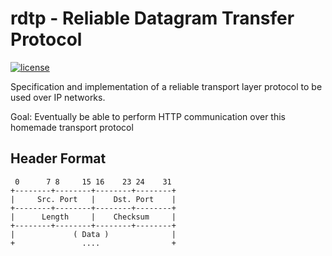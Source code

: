 # rdtp - Reliable Datagram Transfer Protocol

[![license](https://img.shields.io/github/license/adrianosela/rdtp.svg)](https://github.com/adrianosela/rdtp/blob/master/LICENSE)

Specification and implementation of a reliable transport layer protocol to be used over IP networks.

Goal: Eventually be able to perform HTTP communication over this homemade transport protocol

## Header Format

```
 0      7 8     15 16    23 24    31
+--------+--------+--------+--------+
|     Src. Port   |    Dst. Port    |
+--------+--------+--------+--------+
|      Length     |    Checksum     |
+--------+--------+--------+--------+
|             ( Data )              |
+               ....                +
```
